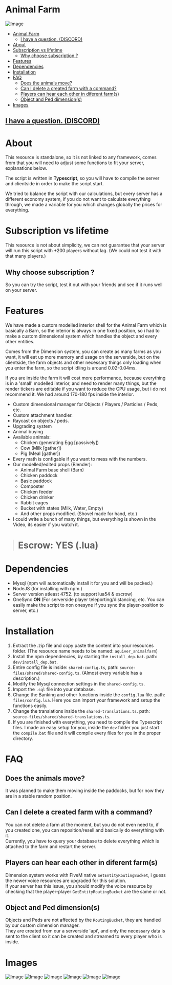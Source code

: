 # Animal Farm

![Image](./source-files/images/main_image.png)

- [Animal Farm](#animal-farm)
  - [I have a question. (DISCORD)](#i-have-a-question-discord)
- [About](#about)
- [Subscription vs lifetime](#subscription-vs-lifetime)
  - [Why choose subscription ?](#why-choose-subscription-)
- [Features](#features)
- [Dependencies](#dependencies)
- [Installation](#installation)
- [FAQ](#faq)
  - [Does the animals move?](#does-the-animals-move)
  - [Can I delete a created farm with a command?](#can-i-delete-a-created-farm-with-a-command)
  - [Players can hear each other in diferent farm(s)](#players-can-hear-each-other-in-diferent-farms)
  - [Object and Ped dimension(s)](#object-and-ped-dimensions)
- [Images](#images)

## [I have a question. (DISCORD)](https://discord.gg/zRnrHuPCYZ)

# About

This resource is standalone, so it is not linked to any framework, comes from that you will need to adjust some functions to fit your server, explanations below.

The script is written in **Typescript**, so you will have to compile the server and clientside in order to make the script start.

We tried to balance the script with our calculations, but every server has a different economy system, if you do not want to calculate everything through, we made a variable for you which changes globally the prices for everything.

# Subscription vs lifetime
This resource is not about simplicity, we can not guarantee that your server will run this script with +200 players without lag. (We could not test it with that many players.)

## Why choose subscription ?
So you can try the script, test it out with your friends and see if it runs well on your server.

# Features
We have made a custom modelled interior shell for the Animal Farm which is basically a Barn, so the interior is always in one fixed position, so i had to make a custom dimensional system which handles the object and every other entities.

Comes from the Dimension system, you can create as many farms as you want, it will eat up more memory and usage on the serverside, but on the clientside, the farm objects and other necessary things only loading when you enter the farm, so the script idling is around 0.02-0.04ms.

If you are inside the farm it will cost more performance, because everything is in a 'small' modelled interior, and need to render many things, but the render tickers are editable if you want to reduce the CPU usage, but i do not recommend it. We had around 170-180 fps inside the interior.

* Custom dimensional manager for Objects / Players / Particles / Peds, etc.
* Custom attachment handler.
* Raycast on objects / peds.
* Upgrading system
* Animal buying
* Available animals:
  - Chicken (generating Egg [passively])
  - Cow (Milk [gather])
  - Pig (Meal [gather])
* Every math is configable if you want to mess with the numbers.
* Our modelled/edited props (Blender):
  - Animal Farm base shell (Barn)
  - Chicken paddock
  - Basic paddock
  - Composter
  - Chicken feeder
  - Chicken drinker
  - Rabbit cages
  - Bucket with states (Milk, Water, Empty)
  - And other props modified. (Shovel made for hand, etc.)
* I could write a bunch of many things, but everything is shown in the Video, its easier if you watch it.

> # Escrow: **YES** (.lua)

# Dependencies
* Mysql (npm will automatically install it for you and will be packed.)
* NodeJS (for installing with npm.)
* Server version atleast 4752. (to support lua54 & escrow)
* OneSync **ON** (For serverside player teleporting/distancing, etc. You can easily make the script to non onesyne if you sync the player-position to server, etc.)

# Installation
1. Extract the .zip file and copy paste the content into your resources folder. (The resource name needs to be named: `aquiver_animalfarm`)
2. Install the npm dependencies, by starting the `install_dep.bat`. path: `dev/install_dep.bat`.
3. Entire config file is inside: `shared-config.ts`, path: `source-files/shared/shared-config.ts`. (Almost every variable has a description.)
4. Modify the Mysql connection settings in the `shared-config.ts`.
5. Import the `.sql` file into your database.
6. Change the Banking and other functions inside the `config.lua` file. path: `files/config.lua`. Here you can import your framework and setup the functions easily.
7. Change the translations inside the `shared-translations.ts`. path: `source-files/shared/shared-translations.ts`.
8. If you are finished with everything, you need to compile the Typescript files. I made an easy setup for you, inside the `dev` folder you just start the `compile.bat` file and it will compile every files for you in the proper directory.

# FAQ
## Does the animals move?
It was planned to make them moving inside the paddocks, but for now they are in a stable random position.

## Can I delete a created farm with a command?
You can not delete a farm at the moment, but you do not even need to, if you created one, you can reposition/resell and basically do everything with it.\
Currently, you have to query your database to delete everything which is attached to the farm and restart the server.

## Players can hear each other in diferent farm(s)
Dimension system works with FiveM native `SetEntityRoutingBucket`, i guess the newer voice resources are upgraded for this solution.\
If your server has this issue, you should modify the voice resource by checking that the player-player `GetEntityRoutingBucket` are the same or not.

## Object and Ped dimension(s)
Objects and Peds are not affected by the `RoutingBucket`, they are handled by our custom dimension manager.\
They are created from our a serverside 'api', and only the necessary data is sent to the client so it can be created and streamed to every player who is inside.

# Images
![Image](./source-files/images/1.png)
![Image](./source-files/images/2.png)
![Image](./source-files/images/3.png)
![Image](./source-files/images/4.png)
![Image](./source-files/images/5.png)
![Image](./source-files/images/6.png)